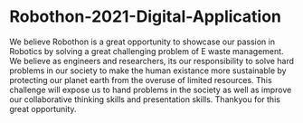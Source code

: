 # Robothon-2021-Digital-Application

We believe Robothon is a great opportunity to showcase our passion in Robotics by solving a great challenging problem of E waste management. We believe as engineers and researchers, its our responsibility to solve hard problems in our society to make the human existance more sustainable by protecting our planet earth from the overuse of limited resources. This challenge will expose us to hand problems in the society as well as improve our collaborative thinking skills and presentation skills. Thankyou for this great opportunity.

